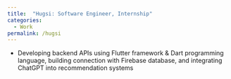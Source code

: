 ```yaml
---
title:  "Hugsi: Software Engineer, Internship"
categories:
  - Work
permalink: /hugsi
---
```


* Developing backend APIs using Flutter framework \& Dart programming language, building connection with Firebase database, and integrating ChatGPT into recommendation systems